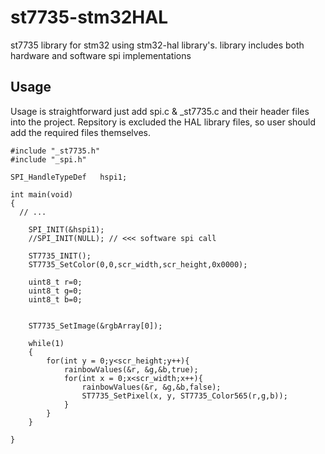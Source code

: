 # st7735-stm32HAL
st7735 library for stm32 using stm32-hal library's.
library includes both hardware and software spi implementations

## Usage

Usage is straightforward just add spi.c & _st7735.c and their header files into the project. 
Repsitory is excluded the HAL library files, so user should add the required files themselves.

```
#include "_st7735.h"
#include "_spi.h"

SPI_HandleTypeDef 	hspi1;

int main(void)
{
  // ...
  
	SPI_INIT(&hspi1);
	//SPI_INIT(NULL); // <<< software spi call
	
	ST7735_INIT();
	ST7735_SetColor(0,0,scr_width,scr_height,0x0000);

	uint8_t r=0;
	uint8_t g=0;
	uint8_t b=0;


	ST7735_SetImage(&rgbArray[0]);	
					
	while(1)
	{		
		for(int y = 0;y<scr_height;y++){			
			rainbowValues(&r, &g,&b,true);
			for(int x = 0;x<scr_width;x++){
				rainbowValues(&r, &g,&b,false);	
				ST7735_SetPixel(x, y, ST7735_Color565(r,g,b));
			}
		}
	}
	
}

```
